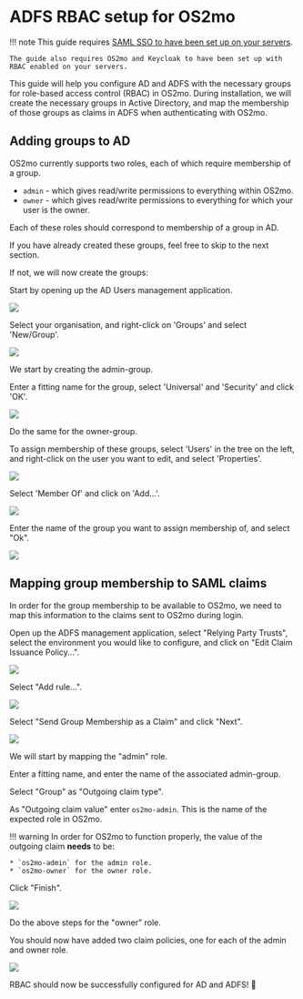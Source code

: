 # ADFS RBAC setup for OS2mo

!!! note
    This guide requires [SAML SSO to have been set up on your servers](./adfs-setup.md).

    The guide also requires OS2mo and Keycloak to have been set up with RBAC enabled on your servers.

This guide will help you configure AD and ADFS with the necessary groups for role-based access control (RBAC) in OS2mo. During installation, we will create the necessary groups in Active Directory, and map the membership of those groups as claims in ADFS when authenticating with OS2mo.

## Adding groups to AD

OS2mo currently supports two roles, each of which require membership of a group.

* `admin` - which gives read/write permissions to everything within OS2mo.
* `owner` - which gives read/write permissions to everything for which your user is the owner.

Each of these roles should correspond to membership of a group in AD.

If you have already created these groups, feel free to skip to the next section.

If not, we will now create the groups:

Start by opening up the AD Users management application.

![](./img/adfs_rbac/ad_group_1.png)

Select your organisation, and right-click on 'Groups' and select 'New/Group'.

![](./img/adfs_rbac/ad_group_2.png)

We start by creating the admin-group.

Enter a fitting name for the group, select 'Universal' and 'Security' and click 'OK'.

![](./img/adfs_rbac/ad_group_3.png)

Do the same for the owner-group.

To assign membership of these groups, select 'Users' in the tree on the left, and right-click on the user you want to edit, and select 'Properties'.

![](./img/adfs_rbac/ad_group_4.png)

Select 'Member Of' and click on 'Add...'.

![](./img/adfs_rbac/ad_group_5.png)

Enter the name of the group you want to assign membership of, and select "Ok".

![](./img/adfs_rbac/ad_group_6.png)

## Mapping group membership to SAML claims

In order for the group membership to be available to OS2mo, we need to map this information to the claims sent to OS2mo during login.

Open up the ADFS management application, select "Relying Party Trusts", select the environment you would like to configure, and click on "Edit Claim Issuance Policy...".

![](./img/adfs_rbac/adfs_claim_1.png)

Select "Add rule...".

![](./img/adfs_rbac/adfs_claim_2.png)

Select "Send Group Membership as a Claim" and click "Next".

![](./img/adfs_rbac/adfs_claim_3.png)

We will start by mapping the "admin" role.

Enter a fitting name, and enter the name of the associated admin-group.

Select "Group" as "Outgoing claim type".

As "Outgoing claim value" enter `os2mo-admin`. This is the name of the expected role in OS2mo.

!!! warning
    In order for OS2mo to function properly, the value of the outgoing claim **needs** to be:

    * `os2mo-admin` for the admin role.
    * `os2mo-owner` for the owner role.

Click "Finish".

![](./img/adfs_rbac/adfs_claim_4.png)

Do the above steps for the "owner" role.

You should now have added two claim policies, one for each of the admin and owner role.

![](./img/adfs_rbac/adfs_claim_5.png)

RBAC should now be successfully configured for AD and ADFS! 🎈
